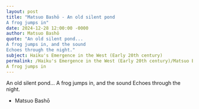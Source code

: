 ```yaml
---
layout: post
title: "Matsuo Bashō - An old silent pond
A frog jumps in"
date: 2024-12-28 12:00:00 -0000
author: Matsuo Bashō
quote: "An old silent pond...
A frog jumps in, and the sound
Echoes through the night."
subject: Haiku's Emergence in the West (Early 20th century)
permalink: /Haiku's Emergence in the West (Early 20th century)/Matsuo Bashō/Matsuo Bashō - An old silent pond
A frog jumps in
---
```


An old silent pond...
A frog jumps in, and the sound
Echoes through the night.

- Matsuo Bashō
